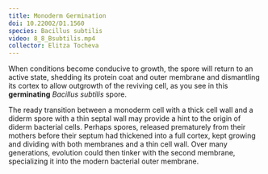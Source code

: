 ```yaml
---
title: Monoderm Germination
doi: 10.22002/D1.1560
species: Bacillus subtilis
video: 8_8_Bsubtilis.mp4
collector: Elitza Tocheva
---
```


When conditions become conducive to growth, the spore will return to an active state, shedding its protein coat and outer membrane and dismantling its cortex to allow outgrowth of the reviving cell, as you see in this **germinating** *Bacillus subtilis* spore.

The ready transition between a monoderm cell with a thick cell wall and a diderm spore with a thin septal wall may provide a hint to the origin of diderm bacterial cells. Perhaps spores, released prematurely from their mothers before their septum had thickened into a full cortex, kept growing and dividing with both membranes and a thin cell wall. Over many generations, evolution could then tinker with the second membrane, specializing it into the modern bacterial outer membrane.

